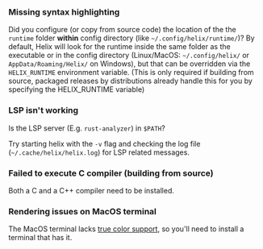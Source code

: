 ### Missing syntax highlighting

Did you configure (or copy from source code) the location of the the `runtime` folder **within** config directory (like `~/.config/helix/runtime/`)? By default, Helix will look for the runtime inside the same folder as the executable or in the config directory (Linux/MacOS: `~/.config/helix/` or `AppData/Roaming/Helix/` on Windows), but that can be overridden via the `HELIX_RUNTIME` environment variable. (This is only required if building from source, packaged releases by distributions already handle this for you by specifying the HELIX_RUNTIME variable)

### LSP isn't working

Is the LSP server (E.g. `rust-analyzer`) in `$PATH`?

Try starting helix with the `-v` flag and checking the log file (`~/.cache/helix/helix.log`) for LSP related messages.

### Failed to execute C compiler (building from source)

Both a C and a C++ compiler need to be installed.

### Rendering issues on MacOS terminal

The MacOS terminal lacks [true color support](https://gist.github.com/XVilka/8346728), so you'll need to install a terminal that has it.